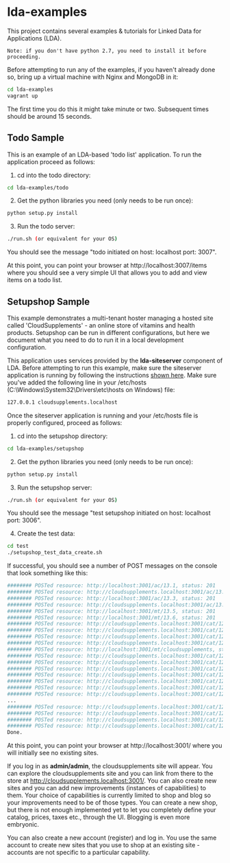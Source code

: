 lda-examples
============

This project contains several examples &amp; tutorials for Linked Data for Applications (LDA).

`
Note: if you don't have python 2.7, you need to install it before proceeding.
`

Before attempting to run any of the examples, if you haven't already done so, 
bring up a virtual machine with Nginx and MongoDB in it:

```sh
cd lda-examples
vagrant up
```

The first time you do this it might take minute or two. Subsequent times should be around 15 seconds.

Todo Sample
-----------

This is an example of an LDA-based 'todo list' application. To run the application proceed as follows:

1. cd into the todo directory:
```sh
cd lda-examples/todo
```

2. Get the python libraries you need (only needs to be run once):
```sh
python setup.py install
```

3. Run the todo server:
```sh
./run.sh (or equivalent for your OS)
```
You should see the message "todo initiated on host: localhost port: 3007".

At this point, you can point your browser at http://localhost:3007/items where you should see a very
simple UI that allows you to add and view items on a todo list.

Setupshop Sample
----------------

This example demonstrates a multi-tenant hoster managing a hosted site called 'CloudSupplements' - an online store of vitamins and health products.
Setupshop can be run in different configurations, but here we document what you need to do to run it in a local development configuration.

This application uses services provided by the **lda-siteserver** component of LDA. Before attempting to run this example, make sure the siteserver application is running by following the instructions [shown here](https://github.com/ld4apps/lda-siteserver). Make sure you've added the following line in your
/etc/hosts (C:\Windows\System32\Drivers\etc\hosts on Windows) file:

```sh
127.0.0.1 cloudsupplements.localhost
```

Once the siteserver application is running and your /etc/hosts file is properly configured, proceed as follows:

1. cd into the setupshop directory:
```sh
cd lda-examples/setupshop
```

2. Get the python libraries you need (only needs to be run once):
```sh
python setup.py install
```

3. Run the setupshop server:
```sh
./run.sh (or equivalent for your OS)
```
You should see the message "test setupshop initiated on host: localhost port: 3006".

4. Create the test data:
```sh
cd test
./setupshop_test_data_create.sh
```
If successful, you should see a number of POST messages on the console that look something like this:
```sh
######## POSTed resource: http://localhost:3001/ac/13.1, status: 201
######## POSTed resource: http://cloudsupplements.localhost:3001/ac/13.2, status: 201
######## POSTed resource: http://localhost:3001/ac/13.3, status: 201
######## POSTed resource: http://cloudsupplements.localhost:3001/ac/13.4, status: 201
######## POSTed resource: http://localhost:3001/mt/13.5, status: 201
######## POSTed resource: http://localhost:3001/mt/13.6, status: 201
######## POSTed resource: http://cloudsupplements.localhost:3001/cat/12.2, status: 201
######## POSTed resource: http://cloudsupplements.localhost:3001/cat/12.3, status: 201
######## POSTed resource: http://cloudsupplements.localhost:3001/cat/12.4, status: 201
######## POSTed resource: http://cloudsupplements.localhost:3001/cat/12.5, status: 201
######## POSTed resource: http://localhost:3001/mt/cloudsupplements, status: 201
######## POSTed resource: http://cloudsupplements.localhost:3001/cat/12.6, status: 201
######## POSTed resource: http://cloudsupplements.localhost:3001/cat/12.7, status: 201
######## POSTed resource: http://cloudsupplements.localhost:3001/cat/12.8, status: 201
######## POSTed resource: http://cloudsupplements.localhost:3001/cat/12.9, status: 201
######## POSTed resource: http://cloudsupplements.localhost:3001/cat/12.10, status: 201
######## POSTed resource: http://cloudsupplements.localhost:3001/cat/12.11, status: 201
######## POSTed resource: http://cloudsupplements.localhost:3001/cat/12.12, status: 201
...
######## POSTed resource: http://cloudsupplements.localhost:3001/cat/12.60, status: 201
######## POSTed resource: http://cloudsupplements.localhost:3001/cat/12.61, status: 201
######## POSTed resource: http://cloudsupplements.localhost:3001/cat/12.62, status: 201
######## POSTed resource: http://cloudsupplements.localhost:3001/cat/12.63, status: 201
Done.
```

At this point, you can point your browser at http://localhost:3001/ where you will initially see no existing sites. 

If you log in as **admin/admin**, the cloudsupplements site will appear. 
You can explore the cloudsupplements site and you can link from there to the store at http://cloudsupplements.localhost:3001/. You can also create new sites and you can add new improvements (instances of capabilities) to them. Your choice of capabilities is currently limited to shop and blog so your improvements need to be of those types. You can create a new shop, but there is not enough implemented yet to let you completely define your catalog, prices, taxes etc., through the UI. Blogging is even more embryonic.

You can also create a new account (register) and log in. You use the same account to create new sites that you use to shop at an existing site - accounts are not specific to a particular capability.
